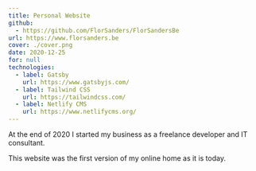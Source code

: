 ```yaml
---
title: Personal Website
github:
  - https://github.com/FlorSanders/FlorSandersBe
url: https://www.florsanders.be
cover: ./cover.png
date: 2020-12-25
for: null
technologies:
  - label: Gatsby
    url: https://www.gatsbyjs.com/
  - label: Tailwind CSS
    url: https://tailwindcss.com/
  - label: Netlify CMS
    url: https://www.netlifycms.org/
---
```


At the end of 2020 I started my business as a freelance developer and IT consultant.

This website was the first version of my online home as it is today.
